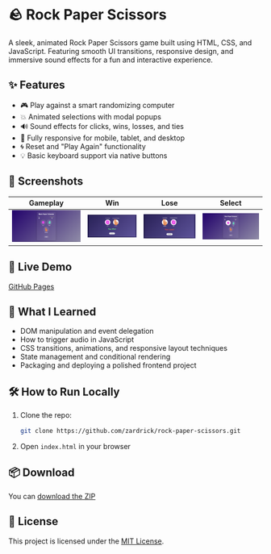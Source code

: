 # 🪨 Rock Paper Scissors

A sleek, animated Rock Paper Scissors game built using HTML, CSS, and JavaScript. Featuring smooth UI transitions, responsive design, and immersive sound effects for a fun and interactive experience.

## ✨ Features

- 🎮 Play against a smart randomizing computer
- 💥 Animated selections with modal popups
- 🔊 Sound effects for clicks, wins, losses, and ties
- 📱 Fully responsive for mobile, tablet, and desktop
- 🌀 Reset and "Play Again" functionality
- 💡 Basic keyboard support via native buttons

## 📸 Screenshots

| Gameplay | Win | Lose | Select |
|---|---|---|---|
| ![UI](./screenshots/app-ui.png) | ![Win](./screenshots/win.png) | ![Lose](./screenshots/lose.png) | ![Select](./screenshots/select.png) |

## 🚀 Live Demo

[GitHub Pages](https://zardrick.github.io/rock-paper-scissors)

## 🧠 What I Learned

- DOM manipulation and event delegation
- How to trigger audio in JavaScript
- CSS transitions, animations, and responsive layout techniques
- State management and conditional rendering
- Packaging and deploying a polished frontend project

## 🛠 How to Run Locally

1. Clone the repo:
   ```bash
   git clone https://github.com/zardrick/rock-paper-scissors.git
   ```
2. Open `index.html` in your browser

## 📦 Download

You can [download the ZIP](https://github.com/zardrick/rock-paper-scissors/archive/refs/heads/main.zip)

## 📃 License

This project is licensed under the [MIT License](LICENSE).
